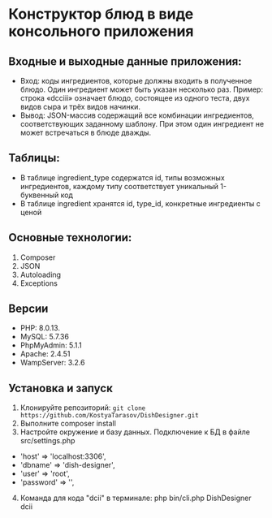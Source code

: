 # Конструктор блюд в виде консольного приложения

## Входные и выходные данные приложения:

- Вход: коды ингредиентов, которые должны входить в полученное блюдо. Один ингредиент может быть указан несколько раз. Пример: строка «dcciii» означает блюдо, состоящее из одного теста, двух видов сыра и трёх видов начинки.
- Вывод: JSON-массив содержащий все комбинации ингредиентов, соответствующих заданному шаблону. При этом один ингредиент не может встречаться в блюде дважды.

## Таблицы:
- В таблице ingredient_type содержатся id, типы возможных ингредиентов, каждому типу соответствует уникальный 1-буквенный код
- В таблице ingredient хранятся id, type_id, конкретные ингредиенты с ценой

## Основные технологии:

1. Composer
2. JSON
3. Autoloading
4. Exceptions

## Версии

- PHP: 8.0.13.
- MySQL: 5.7.36
- PhpMyAdmin: 5.1.1
- Apache: 2.4.51
- WampServer: 3.2.6

## Установка и запуск

1. Клонируйте репозиторий: `git clone https://github.com/KostyaTarasov/DishDesigner.git`
2. Выполните composer install
3. Настройте окружение и базу данных. Подключение к БД в файле src/settings.php
 - 'host' => 'localhost:3306',
 - 'dbname' => 'dish-designer',
 - 'user' => 'root',
 - 'password' => '',
4. Команда для кода "dcii" в терминале: php bin/cli.php DishDesigner dcii